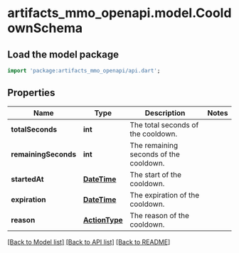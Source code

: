 # artifacts_mmo_openapi.model.CooldownSchema

## Load the model package
```dart
import 'package:artifacts_mmo_openapi/api.dart';
```

## Properties
Name | Type | Description | Notes
------------ | ------------- | ------------- | -------------
**totalSeconds** | **int** | The total seconds of the cooldown. | 
**remainingSeconds** | **int** | The remaining seconds of the cooldown. | 
**startedAt** | [**DateTime**](DateTime.md) | The start of the cooldown. | 
**expiration** | [**DateTime**](DateTime.md) | The expiration of the cooldown. | 
**reason** | [**ActionType**](ActionType.md) | The reason of the cooldown. | 

[[Back to Model list]](../README.md#documentation-for-models) [[Back to API list]](../README.md#documentation-for-api-endpoints) [[Back to README]](../README.md)


